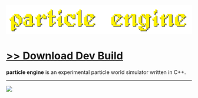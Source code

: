 <img src="assets/images/banner.png">

# [<b>>> Download Dev Build</b>](https://github.com/o7q/particle-engine/raw/main/assets/build/ParticleEngine.zip)
**particle engine** is an experimental particle world simulator written in C++.

---

<img src="assets/images/showcase.gif">